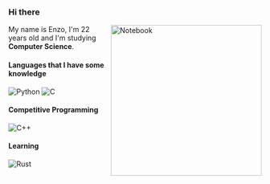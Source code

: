 ### Hi there

<img src="https://raw.githubusercontent.com/MicaelliMedeiros/micaellimedeiros/master/image/computer-illustration.png" min-width="3000px" max-width="300px" width="300px" align="right" alt="Notebook">

<p align="left"> 
  My name is Enzo, I'm 22 years old and I'm studying <strong>Computer Science</strong>.<br>
</p>

#### Languages that I have some knowledge
![Python](https://img.shields.io/badge/-Python-0095d5?style=for-the-badge&logo=python&logoColor=fff)
![C](https://img.shields.io/badge/-C-3776ab?style=for-the-badge&logo=C&logoColor=fff)
#### Competitive Programming
![C++](https://img.shields.io/badge/-c++-048?style=for-the-badge&logo=cplusplus&logoColor=fff)
#### Learning
![Rust](https://img.shields.io/badge/-rust-dea584?style=for-the-badge&logo=rust&logoColor=fff)



 
 
